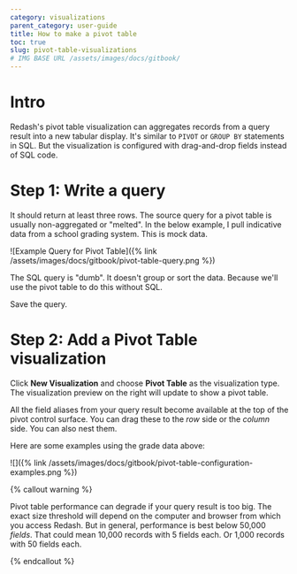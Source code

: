 ```yaml
---
category: visualizations
parent_category: user-guide
title: How to make a pivot table
toc: true
slug: pivot-table-visualizations
# IMG BASE URL /assets/images/docs/gitbook/
---
```



# Intro 
Redash's pivot table visualization can aggregates records from a query result into a new tabular display. It's similar to `PIVOT` or `GROUP BY` statements in SQL. But the visualization is configured with drag-and-drop fields instead of SQL code.

# Step 1: Write a query

It should return at least three rows. The source query for a pivot table is usually non-aggregated or "melted". In the below example, I pull indicative data from a school grading system. This is mock data.

![Example Query for Pivot Table]({% link /assets/images/docs/gitbook/pivot-table-query.png %})

The SQL query is "dumb". It doesn't group or sort the data. Because we'll use the pivot table to do this without SQL.

Save the query.

# Step 2: Add a **Pivot Table** visualization

Click **New Visualization** and choose **Pivot Table** as the visualization type. The visualization preview on the right will update to show a pivot table.

All the field aliases from your query result become available at the top of the pivot control surface. You can drag these to the *row* side or the *column* side. You can also nest them.

Here are some examples using the grade data above:

![]({% link /assets/images/docs/gitbook/pivot-table-configuration-examples.png %})

{% callout warning %}

Pivot table performance can degrade if your query result is too big. The exact size threshold will depend on the computer and browser from which you access Redash. But in general, performance is best below 50,000 *fields*. That could mean 10,000 records with 5 fields each. Or 1,000 records with 50 fields each.

{% endcallout %}